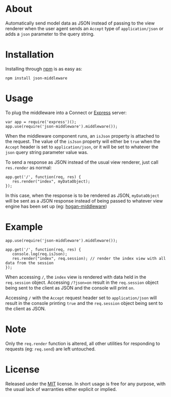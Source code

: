 # About

Automatically send model data as JSON instead of passing to the view renderer when the user agent sends an `Accept`
type of `application/json` or adds a `json` parameter to the query string.

# Installation

Installing through [npm](http://npmjs.org) is as easy as:

    npm install json-middleware

# Usage

To plug the middleware into a Connect or [Express](http://expressjs.com/) server:

    var app = require('express')();
    app.use(require('json-middleware').middleware());

When the middleware component runs, an `isJson` property is attached to the request. The value of the `isJson` property
will either be `true` when the `Accept` header is set to `application/json`, or it will be set to whatever the `json`
query string parameter value was.

To send a response as JSON instead of the usual view renderer, just call `res.render` as normal:

    app.get('/', function(req, res) {
       res.render("index", myDataObject);
    });

In this case, when the response is to be rendered as JSON, `myDataObject` will be sent as a JSON response instead of
being passed to whatever view engine has been set up (eg: [hogan-middleware](git://github.com/steveukx/hogan-middleware))

# Example

    app.use(require('json-middleware').middleware());

    app.get('/', function(req, res) {
       console.log(req.isJson);
       res.render("index", req.session); // render the index view with all data from the session
    });

When accessing `/`, the `index` view is rendered with data held in the `req.session` object. Accessing `/?json=on`
result in the `req.session` object being sent to the client as JSON and the console will print `on`.

Accessing `/` with the `Accept` request header set to `application/json` will result in the console printing `true`
and the `req.session` object being sent to the client as JSON.

# Note

Only the `req.render` function is altered, all other utilities for responding to requests (eg: `req.send`) are left
untouched.


# License

Released under the [MIT](http://opensource.org/licenses/MIT) license. In short usage is free for any purpose, with the
usual lack of warranties either explicit or implied.



